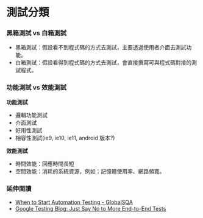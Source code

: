 # 測試分類

### 黑箱測試 vs 白箱測試

* 黑箱測試：假設看不到程式碼的方式去測試，主要透過使用者介面去測試功能。
* 白箱測試：假設看得到程式碼的方式去測試，會直接撰寫可與程式碼對接的測試程式。

### 功能測試 vs 效能測試

**功能測試**

* 邏輯功能測試
* 介面測試
* 好用性測試
* 相容性測試(ie9, ie10, ie11, android 版本?)

**效能測試**

* 時間效能：回應時間長短
* 空間效能：消耗的系統資源，例如：記憶體使用率、網路頻寬。

### 延伸閱讀

* [When to Start Automation Testing - GlobalSQA](http://www.globalsqa.com/start-automation-testing/)
* [Google Testing Blog: Just Say No to More End-to-End Tests](https://testing.googleblog.com/2015/04/just-say-no-to-more-end-to-end-tests.html)
